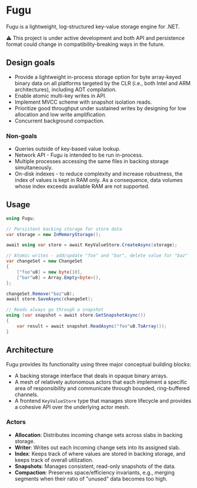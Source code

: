 # Fugu

Fugu is a lightweight, log-structured key-value storage engine for .NET.

⚠️ This project is under active development and both API and persistence format could change in compatibility-breaking ways in the future.

## Design goals

- Provide a lightweight in-process storage option for byte array-keyed binary data on all platforms targeted by the CLR (i.e., both Intel and ARM architectures), including AOT compilation.
- Enable atomic multi-key writes in API.
- Implement MVCC scheme with snapshot isolation reads.
- Prioritize good throughput under sustained writes by designing for low allocation and low write amplification.
- Concurrent background compaction.

### Non-goals

- Queries outside of key-based value lookup.
- Network API - Fugu is intended to be run in-process.
- Multiple processes accessing the same files in backing storage simultaneously.
- On-disk indexes - to reduce complexity and increase robustness, the index of values is kept in RAM only. As a consequence, data volumes whose index exceeds available RAM are not supported.

## Usage

```csharp
using Fugu;

// Persistent backing storage for store data
var storage = new InMemoryStorage();

await using var store = await KeyValueStore.CreateAsync(storage);

// Atomic writes - add/update "foo" and "bar", delete value for "baz"
var changeSet = new ChangeSet
{
    ["foo"u8] = new byte[10],
    ["bar"u8] = Array.Empty<byte>(),
};

changeSet.Remove("baz"u8);
await store.SaveAsync(changeSet);

// Reads always go through a snapshot
using (var snapshot = await store.GetSnapshotAsync())
{
    var result = await snapshot.ReadAsync("foo"u8.ToArray());
}

```

## Architecture

Fugu provides its functionality using three major conceptual building blocks:

- A backing storage interface that deals in opaque binary arrays.
- A mesh of relatively autonomous actors that each implement a specific area of responsibility and communicate through bounded, ring-buffered channels.
- A frontend `KeyValueStore` type that manages store lifecycle and provides a cohesive API over the underlying actor mesh.

### Actors

- **Allocation**: Distributes incoming change sets across slabs in backing storage.
- **Writer**: Writes out each incoming change sets into its assigned slab.
- **Index**: Keeps track of where values are stored in backing storage, and keeps track of overall utilization.
- **Snapshots**: Manages consistent, read-only snapshots of the data.
- **Compaction**: Preserves space/efficiency invariants, e.g., merging segments when their ratio of "unused" data becomes too high.
